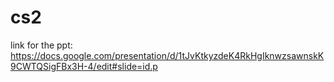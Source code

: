 # cs2
link for the ppt: https://docs.google.com/presentation/d/1tJvKtkyzdeK4RkHgIknwzsawnskK9CWTQSigFBx3H-4/edit#slide=id.p
